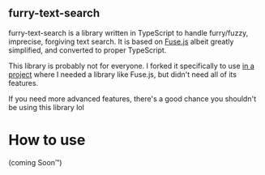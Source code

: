 furry-text-search
-----------------

furry-text-search is a library written in TypeScript to handle furry/fuzzy, imprecise, forgiving text search. It is based on [Fuse.js](https://github.com/krisk/Fuse) albeit greatly simplified, and converted to proper TypeScript.

This library is probably not for everyone. I forked it specifically to use [in a project](https://bus-alerts.com/) where I needed a library like Fuse.js, but didn't need all of its features.

If you need more advanced features, there's a good chance you shouldn't be using this library lol

How to use
==========

(coming Soon™)